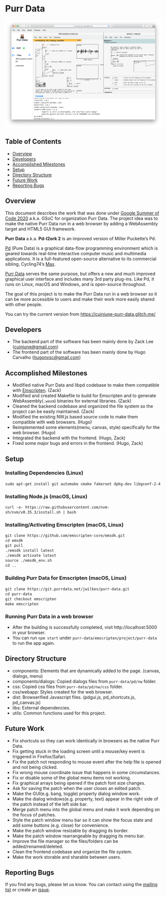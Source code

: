 # Purr Data
<img src="screenshot.png" alt="screenshot" width="1000"/>

## Table of Contents
- [Overview](#overview)
- [Developers](#developers)
- [Accomplished Milestones](#accomplished-milestones)
- [Setup](#setup)
- [Directory Structure](#directory-structure)
- [Future Work](#future-work)
- [Reporting Bugs](#reporting-bugs)

## Overview
This document describes the work that was done under [Google Summer of Code 2020](https://summerofcode.withgoogle.com/) a.k.a. GSoC for organization Purr Data. The project idea was to make the native Purr Data run in a web browser by adding a WebAssembly target and HTML5 GUI framework.

**Purr Data** a.k.a. **Pd-l2ork 2** is an improved version of Miller Puckette’s Pd.

[Pd](https://puredata.info/) (Pure Data) is a graphical data-flow programming environment which is geared towards real-time interactive computer music and multimedia applications. It is a full-featured open-source alternative to its commercial sibling, Cycling74’s [Max](https://cycling74.com/products/max-features).

[Purr Data](https://agraef.github.io/purr-data/) serves the same purpose, but offers a new and much improved graphical user interface and includes many 3rd party plug-ins. Like Pd, it runs on Linux, macOS and Windows, and is open-source throughout.

The goal of this project is to make the Purr Data run in a web browser so it can be more accessible to users and make their work more easily shared with other people.

You can try the current version from https://cuinjune-purr-data.glitch.me/

## Developers
- The backend part of the software has been mainly done by Zack Lee (cuinjune@gmail.com)
- The frontend part of the software has been mainly done by Hugo Carvalho (hugonvsc@gmail.com)

## Accomplished Milestones
- Modified native Purr Data and libpd codebase to make them compatible with [Emscripten](https://emscripten.org/). (Zack)
- Modified and created Makefile to build for Emscripten and to generate WebAssembly(`.wasm`) binaries for external libraries. (Zack)
- Cleaned the backend codebase and organized the file system so the project can be easily maintained. (Zack)
- Modified the existing NW.js based source code to make them compatible with web browsers. (Hugo)
- Reimplemented some elements(menu, canvas, style) specifically for the web browser. (Hugo)
- Integrated the backend with the frontend. (Hugo, Zack)
- Fixed some major bugs and errors in the frontend. (Hugo, Zack)

## Setup

### Installing Dependencies (Linux)
```
sudo apt-get install git automake cmake fakeroot dpkg-dev libgconf-2-4
```

### Installing Node.js (macOS, Linux)
```
curl -o- https://raw.githubusercontent.com/nvm-sh/nvm/v0.35.3/install.sh | bash
```

### Installing/Activating Emscripten (macOS, Linux)
```
git clone https://github.com/emscripten-core/emsdk.git
cd emsdk
git pull
./emsdk install latest
./emsdk activate latest
source ./emsdk_env.sh
cd ..
```

### Building Purr Data for Emscripten (macOS, Linux)
```
git clone https://git.purrdata.net/jwilkes/purr-data.git
cd purr-data
git checkout emscripten
make emscripten
```

### Running Purr Data in a web browser
- After the building is successfully completed, visit http://localhost:5000 in your browser.
- You can run `npm start` under `purr-data/emscripten/project/purr-data` to run the app again.

## Directory Structure
- components: Elements that are dynamically added to the page. (canvas, dialogs, menu)
- components/dialogs: Copied dialogs files from `purr-data/pd/nw` folder.
- css: Copied css files from `purr-data/pd/nw/css` folder.
- css/webapp: Styles created for the web browser.
- dist: Browserified Javascript files. (pdgui.js, pd_shortcuts.js, pd_canvas.js)
- libs: External dependencies.
- utils: Common functions used for this project.

## Future Work
- Fix shortcuts so they can work identically in browsers as the native Purr Data.
- Fix getting stuck in the loading screen until a mouse/key event is triggered in Firefox/Safari.
- Fix the patch not responding to mouse event after the help file is opened and not being clicked.
- Fix wrong mouse coordinate issue that happens in some circumstances.
- Fix or disable some of the global menu items not working.
- Fix graphical arrays being opened if the patch font size changes. 
- Ask for saving the patch when the user closes an edited patch.
- Make the GUI(e.g. bang, toggle) property dialog window work.
- Make the dialog windows(e.g. property, text) appear in the right side of the patch instead of the left side bar.
- Merge patch menu into the global menu and make it work depending on the focus of patches.
- Style the patch window menu bar so it can show the focus state and add some buttons (e.g. close) for convenience.
- Make the patch window resizable by dragging its border.
- Make the patch window rearrangeable by dragging its menu bar.
- Improve the file manager so the files/folders can be added/renamed/deleted.
- Clean the frontend codebase and organize the file system.
- Make the work storable and sharable between users.

## Reporting Bugs
If you find any bugs, please let us know. You can contact using the [mailing list](http://disis.music.vt.edu/listinfo/l2ork-dev) or create an [issue](https://git.purrdata.net/jwilkes/purr-data/-/issues).
